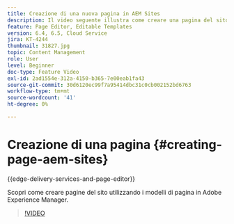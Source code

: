 ```yaml
---
title: Creazione di una nuova pagina in AEM Sites
description: Il video seguente illustra come creare una pagina del sito basata su un modello in Adobe Experience Manager.
feature: Page Editor, Editable Templates
version: 6.4, 6.5, Cloud Service
jira: KT-4244
thumbnail: 31827.jpg
topic: Content Management
role: User
level: Beginner
doc-type: Feature Video
exl-id: 2ad1554e-312a-4150-b365-7e00eab1fa43
source-git-commit: 30d6120ec99f7a95414dbc31c0cb002152bd6763
workflow-type: tm+mt
source-wordcount: '41'
ht-degree: 0%

---
```


# Creazione di una pagina {#creating-page-aem-sites}

{{edge-delivery-services-and-page-editor}}

Scopri come creare pagine del sito utilizzando i modelli di pagina in Adobe Experience Manager.

>[!VIDEO](https://video.tv.adobe.com/v/31827?quality=12&learn=on)

